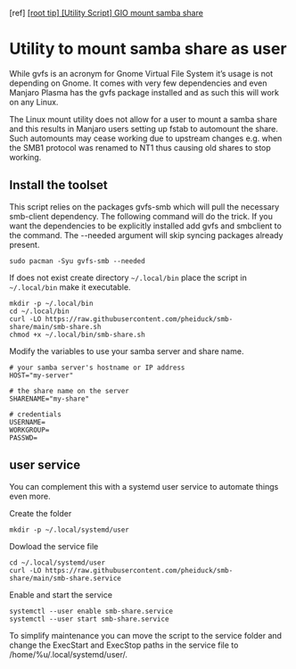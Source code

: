 [ref] [[root tip] [Utility Script] GIO mount samba share ](https://forum.manjaro.org/t/root-tip-utility-script-gio-mount-samba-share/100723)

# Utility to mount samba share as user

While gvfs is an acronym for Gnome Virtual File System it’s usage is not depending on Gnome. It comes with very few dependencies and even Manjaro Plasma has the gvfs package installed and as such this will work on any Linux.

The Linux mount utility does not allow for a user to mount a samba share and this results in Manjaro users setting up fstab to automount the share. Such automounts may cease working due to upstream changes e.g. when the SMB1 protocol was renamed to NT1 thus causing old shares to stop working.

## Install the toolset

This script relies on the packages gvfs-smb which will pull the necessary smb-client dependency. The following command will do the trick. If you want the dependencies to be explicitly installed add gvfs and smbclient to the command. The --needed argument will skip syncing packages already present.

```
sudo pacman -Syu gvfs-smb --needed
```

If does not exist create directory `~/.local/bin` place the script in `~/.local/bin` make it executable.

```
mkdir -p ~/.local/bin
cd ~/.local/bin
curl -LO https://raw.githubusercontent.com/pheiduck/smb-share/main/smb-share.sh
chmod +x ~/.local/bin/smb-share.sh
```

Modify the variables to use your samba server and share name.

```
# your samba server's hostname or IP address
HOST="my-server"

# the share name on the server
SHARENAME="my-share"

# credentials
USERNAME=
WORKGROUP=
PASSWD=
```

## user service

You can complement this with a systemd user service to automate things even more.

Create the folder

```
mkdir -p ~/.local/systemd/user
```

Dowload the service file

```
cd ~/.local/systemd/user
curl -LO https://raw.githubusercontent.com/pheiduck/smb-share/main/smb-share.service
```

Enable and start the service

```
systemctl --user enable smb-share.service
systemctl --user start smb-share.service
```

To simplify maintenance you can move the script to the service folder and change the ExecStart and ExecStop paths in the service file to /home/%u/.local/systemd/user/.
